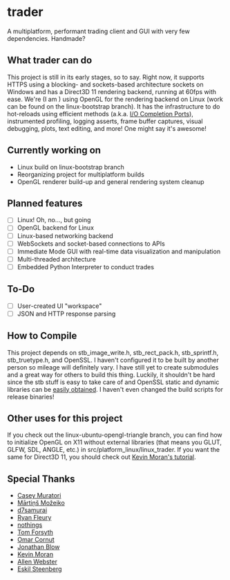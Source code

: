 # trader
A multiplatform, performant trading client and GUI with very few dependencies. Handmade?

## What trader can do
This project is still in its early stages, so to say. Right now, it supports HTTPS using a blocking- and sockets-based architecture sockets on Windows and has a Direct3D 11 rendering backend, running at 60fps with ease. We're (I am ) using OpenGL for the rendering backend on Linux (work can be found on the linux-bootstrap branch). It has the infrastructure to do hot-reloads using efficient methods (a.k.a. [I/O Completion Ports](https://learn.microsoft.com/en-us/windows/win32/fileio/i-o-completion-ports)), instrumented profiling, logging asserts, frame buffer captures, visual debugging, plots, text editing, and more! One might say it's awesome!

## Currently working on 
- Linux build on linux-bootstrap branch
- Reorganizing project for multiplatform builds
- OpenGL renderer build-up and general rendering system cleanup

## Planned features
- [ ] Linux! Oh, no..., but going
- [ ] OpenGL backend for Linux
- [ ] Linux-based networking backend
- [ ] WebSockets and socket-based connections to APIs
- [ ] Immediate Mode GUI with real-time data visualization and manipulation
- [ ] Multi-threaded architecture
- [ ] Embedded Python Interpreter to conduct trades

## To-Do
- [ ] User-created UI "workspace"
- [ ] JSON and HTTP response parsing

## How to Compile
This project depends on stb\_image\_write.h, stb\_rect\_pack.h, stb\_sprintf.h, stb\_truetype.h, and OpenSSL. I haven't configured it to be built by another person so mileage will definitely vary. I have still yet to create submodules and a great way for others to build this thing. Luckily, it shouldn't be hard since the stb stuff is easy to take care of and OpenSSL static and dynamic libraries can be [easily obtained](https://wiki.openssl.org/index.php/Binaries). I haven't even changed the build scripts for release binaries!

## Other uses for this project
If you check out the linux-ubuntu-opengl-triangle branch, you can find how to initialize OpenGL on X11 without external libraries (that means you GLUT, GLFW, SDL, ANGLE, etc.) in src/platform_linux/linux_trader. If you want the same for Direct3D 11, you should check out [Kevin Moran's tutorial](https://github.com/kevinmoran/BeginnerDirect3D11).

## Special Thanks
- [Casey Muratori](https://mollyrocket.com)
- [Mārtiņš Možeiko](https://github.com/mmozeiko)
- [d7samurai](https://github.com/d7samurai)
- [Ryan Fleury](https://www.rfleury.com/)
- [nothings](http://nothings.org/)
- [Tom Forsyth](https://tomforsyth1000.github.io/blog.wiki.html)
- [Omar Cornut](https://github.com/ocornut)
- [Jonathan Blow](http://number-none.com/blow/)
- [Kevin Moran](https://github.com/kevinmoran)
- [Allen Webster](https://mr4th.com/)
- [Eskil Steenberg](http://quelsolaar.com/about)

